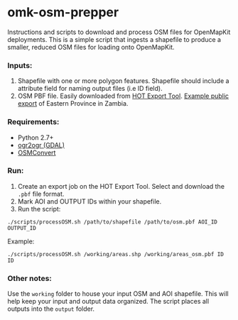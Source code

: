 # omk-osm-prepper

Instructions and scripts to download and process OSM files for OpenMapKit deployments. This is a simple script that ingests a shapefile to produce a smaller, reduced OSM files for loading onto OpenMapKit.  

### Inputs: 

1. Shapefile with one or more polygon features. Shapefile should include a attribute field for naming output files (i.e ID field).
2. OSM PBF file. Easily downloaded from [HOT Export Tool](https://export.hotosm.org). [Example public export](https://export.hotosm.org/en/v3/exports/29de937e-7f82-41cd-ae69-891e034de5d8) of Eastern Province in Zambia. 

### Requirements: 

  - Python 2.7+
  - [ogr2ogr (GDAL)](http://www.gdal.org/ogr2ogr.html)
  - [OSMConvert](http://wiki.openstreetmap.org/wiki/Osmconvert)

### Run: 

1. Create an export job on the HOT Export Tool. Select and download the `.pbf` file format.
2. Mark AOI and OUTPUT IDs within your shapefile.
3. Run the script: 

  `./scripts/processOSM.sh /path/to/shapefile /path/to/osm.pbf AOI_ID OUTPUT_ID`

Example: 

  `./scripts/processOSM.sh /working/areas.shp /working/areas_osm.pbf ID ID`

### Other notes:

Use the `working` folder to house your input OSM and AOI shapefile. This will help keep your input and output data organized. The script places all outputs into the `output` folder.
